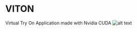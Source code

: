 # VITON
Virtual Try On Application made with Nvidia CUDA
![alt text](https://github.com/axhaar/VITON/blob/main/teaser.png)
